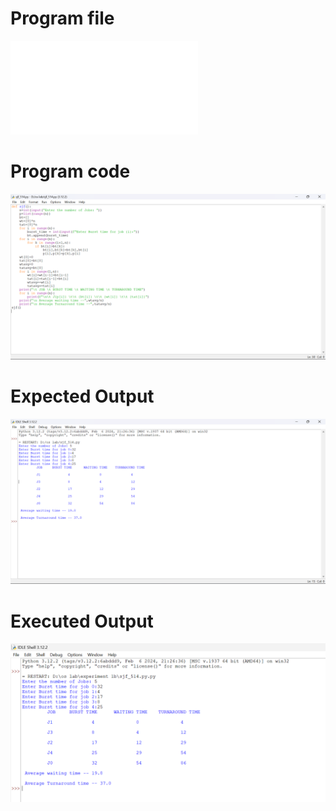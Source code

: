# Program file
![Program](sjf_514.py)

# Program code
![Program_code](sjf_514.png)

# Expected Output
![Expected_output](sjf_Expected_output_514.png)

# Executed Output
![Executed_output](sjf_output_514.png)
